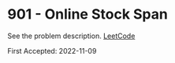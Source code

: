 # 901 - Online Stock Span

See the problem description. [LeetCode][1]

First Accepted: 2022-11-09

[1]: <https://leetcode.com/problems/online-stock-span/description> "Problem Webpage"
